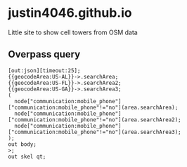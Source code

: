 # justin4046.github.io
Little site to show cell towers from OSM data

## Overpass query
```
[out:json][timeout:25];
{{geocodeArea:US-AL}}->.searchArea;
{{geocodeArea:US-FL}}->.searchArea2;
{{geocodeArea:US-GA}}->.searchArea3;
(
  node["communication:mobile_phone"]["communication:mobile_phone"!="no"](area.searchArea);
  node["communication:mobile_phone"]["communication:mobile_phone"!="no"](area.searchArea2);
  node["communication:mobile_phone"]["communication:mobile_phone"!="no"](area.searchArea3);
);
out body;
>;
out skel qt;
```
